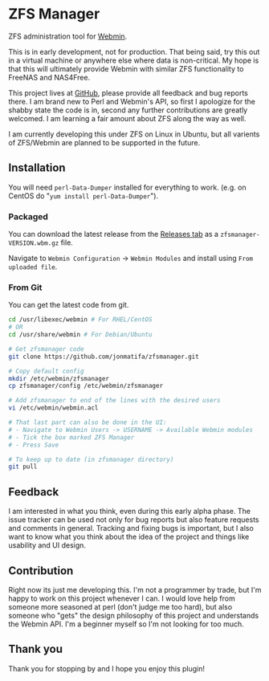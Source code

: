 # ZFS Manager

ZFS administration tool for [Webmin](http://www.webmin.com/).

This is in early development, not for production. That being said, try this out in a virtual machine or anywhere else where data is non-critical. My hope is that this will ultimately provide Webmin with similar ZFS functionality to FreeNAS and NAS4Free.

This project lives at [GitHub](https://github.com/jonmatifa/zfsmanager), please provide all feedback and bug reports there. I am brand new to Perl and Webmin's API, so first I apologize for the shabby state the code is in, second any further contributions are greatly welcomed. I am learning a fair amount about ZFS along the way as well.

I am currently developing this under ZFS on Linux in Ubuntu, but all varients of ZFS/Webmin are planned to be supported in the future.

## Installation

You will need `perl-Data-Dumper` installed for everything to work. (e.g. on CentOS do "`yum install perl-Data-Dumper`").

### Packaged

You can download the latest release from the [Releases tab](https://github.com/jonmatifa/zfsmanager/releases) as a `zfsmanager-VERSION.wbm.gz` file.

Navigate to `Webmin Configuration` -> `Webmin Modules` and install using `From uploaded file`.

### From Git

You can get the latest code from git.

```sh
cd /usr/libexec/webmin # For RHEL/CentOS
# OR
cd /usr/share/webmin # For Debian/Ubuntu

# Get zfsmanager code
git clone https://github.com/jonmatifa/zfsmanager.git

# Copy default config
mkdir /etc/webmin/zfsmanager
cp zfsmanager/config /etc/webmin/zfsmanager

# Add zfsmanager to end of the lines with the desired users
vi /etc/webmin/webmin.acl

# That last part can also be done in the UI:
# - Navigate to Webmin Users -> USERNAME -> Available Webmin modules
# - Tick the box marked ZFS Manager
# - Press Save

# To keep up to date (in zfsmanager directory)
git pull
```

## Feedback

I am interested in what you think, even during this early alpha phase. The issue tracker can be used not only for bug reports but also feature requests and comments in general. Tracking and fixing bugs is important, but I also want to know what you think about the idea of the project and things like usability and UI design.

## Contribution

Right now its just me developing this. I'm not a programmer by trade, but I'm happy to work on this project whenever I can. I would love help from someone more seasoned at perl (don't judge me too hard), but also someone who "gets" the design philosophy of this project and understands the Webmin API. I'm a beginner myself so I'm not looking for too much.

## Thank you

Thank you for stopping by and I hope you enjoy this plugin!
